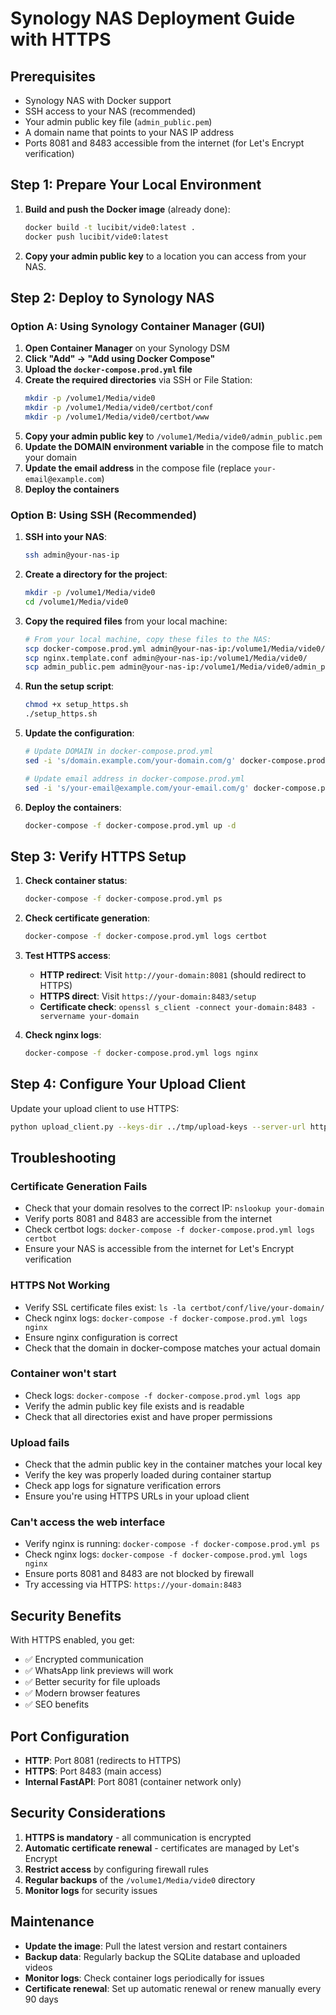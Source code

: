 # Synology NAS Deployment Guide with HTTPS

## Prerequisites
- Synology NAS with Docker support
- SSH access to your NAS (recommended)
- Your admin public key file (`admin_public.pem`)
- A domain name that points to your NAS IP address
- Ports 8081 and 8483 accessible from the internet (for Let's Encrypt verification)

## Step 1: Prepare Your Local Environment

1. **Build and push the Docker image** (already done):
   ```bash
   docker build -t lucibit/vide0:latest .
   docker push lucibit/vide0:latest
   ```

2. **Copy your admin public key** to a location you can access from your NAS.

## Step 2: Deploy to Synology NAS

### Option A: Using Synology Container Manager (GUI)

1. **Open Container Manager** on your Synology DSM
2. **Click "Add" → "Add using Docker Compose"**
3. **Upload the `docker-compose.prod.yml` file**
4. **Create the required directories** via SSH or File Station:
   ```bash
   mkdir -p /volume1/Media/vide0
   mkdir -p /volume1/Media/vide0/certbot/conf
   mkdir -p /volume1/Media/vide0/certbot/www
   ```
5. **Copy your admin public key** to `/volume1/Media/vide0/admin_public.pem`
6. **Update the DOMAIN environment variable** in the compose file to match your domain
7. **Update the email address** in the compose file (replace `your-email@example.com`)
8. **Deploy the containers**

### Option B: Using SSH (Recommended)

1. **SSH into your NAS**:
   ```bash
   ssh admin@your-nas-ip
   ```

2. **Create a directory for the project**:
   ```bash
   mkdir -p /volume1/Media/vide0
   cd /volume1/Media/vide0
   ```

3. **Copy the required files** from your local machine:
   ```bash
   # From your local machine, copy these files to the NAS:
   scp docker-compose.prod.yml admin@your-nas-ip:/volume1/Media/vide0/
   scp nginx.template.conf admin@your-nas-ip:/volume1/Media/vide0/
   scp admin_public.pem admin@your-nas-ip:/volume1/Media/vide0/admin_public.pem
   ```

4. **Run the setup script**:
   ```bash
   chmod +x setup_https.sh
   ./setup_https.sh
   ```

5. **Update the configuration**:
   ```bash
   # Update DOMAIN in docker-compose.prod.yml
   sed -i 's/domain.example.com/your-domain.com/g' docker-compose.prod.yml
   
   # Update email address in docker-compose.prod.yml
   sed -i 's/your-email@example.com/your-email.com/g' docker-compose.prod.yml
   ```

6. **Deploy the containers**:
   ```bash
   docker-compose -f docker-compose.prod.yml up -d
   ```

## Step 3: Verify HTTPS Setup

1. **Check container status**:
   ```bash
   docker-compose -f docker-compose.prod.yml ps
   ```

2. **Check certificate generation**:
   ```bash
   docker-compose -f docker-compose.prod.yml logs certbot
   ```

3. **Test HTTPS access**:
   - **HTTP redirect**: Visit `http://your-domain:8081` (should redirect to HTTPS)
   - **HTTPS direct**: Visit `https://your-domain:8483/setup`
   - **Certificate check**: `openssl s_client -connect your-domain:8483 -servername your-domain`

4. **Check nginx logs**:
   ```bash
   docker-compose -f docker-compose.prod.yml logs nginx
   ```

## Step 4: Configure Your Upload Client

Update your upload client to use HTTPS:

```bash
python upload_client.py --keys-dir ../tmp/upload-keys --server-url https://your-domain:8483 upload-video /path/to/video.mp4 admin
```

## Troubleshooting

### Certificate Generation Fails
- Check that your domain resolves to the correct IP: `nslookup your-domain`
- Verify ports 8081 and 8483 are accessible from the internet
- Check certbot logs: `docker-compose -f docker-compose.prod.yml logs certbot`
- Ensure your NAS is accessible from the internet for Let's Encrypt verification

### HTTPS Not Working
- Verify SSL certificate files exist: `ls -la certbot/conf/live/your-domain/`
- Check nginx logs: `docker-compose -f docker-compose.prod.yml logs nginx`
- Ensure nginx configuration is correct
- Check that the domain in docker-compose matches your actual domain

### Container won't start
- Check logs: `docker-compose -f docker-compose.prod.yml logs app`
- Verify the admin public key file exists and is readable
- Check that all directories exist and have proper permissions

### Upload fails
- Check that the admin public key in the container matches your local key
- Verify the key was properly loaded during container startup
- Check app logs for signature verification errors
- Ensure you're using HTTPS URLs in your upload client

### Can't access the web interface
- Verify nginx is running: `docker-compose -f docker-compose.prod.yml ps`
- Check nginx logs: `docker-compose -f docker-compose.prod.yml logs nginx`
- Ensure ports 8081 and 8483 are not blocked by firewall
- Try accessing via HTTPS: `https://your-domain:8483`

## Security Benefits

With HTTPS enabled, you get:
- ✅ Encrypted communication
- ✅ WhatsApp link previews will work
- ✅ Better security for file uploads
- ✅ Modern browser features
- ✅ SEO benefits

## Port Configuration

- **HTTP**: Port 8081 (redirects to HTTPS)
- **HTTPS**: Port 8483 (main access)
- **Internal FastAPI**: Port 8081 (container network only)

## Security Considerations

1. **HTTPS is mandatory** - all communication is encrypted
2. **Automatic certificate renewal** - certificates are managed by Let's Encrypt
3. **Restrict access** by configuring firewall rules
4. **Regular backups** of the `/volume1/Media/vide0` directory
5. **Monitor logs** for security issues

## Maintenance

- **Update the image**: Pull the latest version and restart containers
- **Backup data**: Regularly backup the SQLite database and uploaded videos
- **Monitor logs**: Check container logs periodically for issues
- **Certificate renewal**: Set up automatic renewal or renew manually every 90 days


